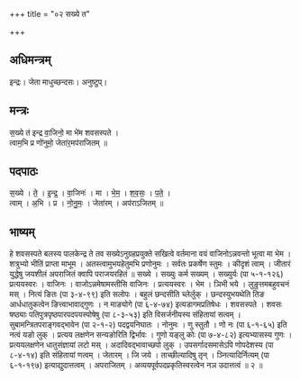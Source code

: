 +++
title = "०२ सख्ये त"

+++
## अधिमन्त्रम्
इन्द्रः। जेता माधुच्छन्दसः। अनुष्टुप्।

## मन्त्रः
स॒ख्ये त॑ इन्द्र वा॒जिनो॒ मा भे॑म शवसस्पते ।  
त्वाम॒भि प्र णो॑नुमो॒ जेता॑र॒मप॑राजितम् ॥

## पदपाठः
स॒ख्ये । ते॒ । इ॒न्द्र॒ । वा॒जिनः॑ । मा । भे॒म॒ । श॒व॒सः॒ । प॒ते॒ ।  
त्वाम् । अ॒भि । प्र । नो॒नु॒मः॒ । जेता॑रम् । अप॑राऽजितम् ॥

## भाष्यम्
हे शवसस्पते बलस्य पालकेन्द्र ते तव सख्येऽनुग्रहप्रयुक्ते सखित्वे वर्तमाना वयं वाजिनोऽन्नवन्तो भूत्वा मा भेम । शत्रुभ्यो भीतिं प्राप्ता माभूम । अतस्त्वामुभयहेतुमभि प्रणोनुमः । सर्वतः प्रकर्षेण स्तुमः । कीदृशं त्वाम् । जीतारं युद्धेषु जयशीलं अपराजितं क्वापि पराजयरहितं ॥ सख्ये । सख्युः कर्म सख्यम् । सख्युर्यः (पा ५-१-१२६) प्रत्ययस्वरः । वाजिनः । वाजोऽन्नमेषामस्तीसि वाजिनः । प्रत्ययस्वरः । भेम । ञिभी भये । लुङुत्तमबहुवचनं मस् । नित्यं ङितः (पा ३-४-९९) इति सलोपः । बहुलं छन्दसीति च्लेर्लुक् । छन्दस्युभयथेति तिङ आर्धधातुकत्वेन ङित्त्वाभावाद्गुणः । न माङ्योगे (पा ६-४-७४) इत्यडागमप्रतिषेधः । शवसस्पते । शवसः षष्ठ्याः पतिपुत्रपृष्ठपारपदपयस्पोषेषु (पा ८-३-५३) इति विसर्जनीयस्य संहितायां सत्वम् । सुबामन्त्रितपराङ्गवद्भावेन (पा २-१-२) पदद्वयनिघातः । नोनुमः । णु स्तुतौ । णो नः (पा ६-१-६५) इति नत्वं यङो लुक् । प्रत्यय लक्षणेन सन्यङोरिति द्विर्भावः । गुणो यङ्लु कोः (पा ७-४-८२) इत्यभ्यासस्य गुणः । प्रत्ययलक्षणेन धातुसंज्ञायां लटो मस् । अदादिवद्भावाच्छपो लुक् । उपसर्गादसमासेऽपि णोपदेशस्य (पा ८-४-१४) इति संहितायां णत्वम् । जेतारम् । जि जये । ताच्छील्यादिषु तृन् । ञ्नित्यादिर्नित्यम् (पा ६-१-१९७) इत्याद्युदात्तत्वम् । अपराजितम् । अव्ययपूर्वपदप्रकृतिस्वरत्वेन नञ उदात्तत्वं ॥ २ ॥